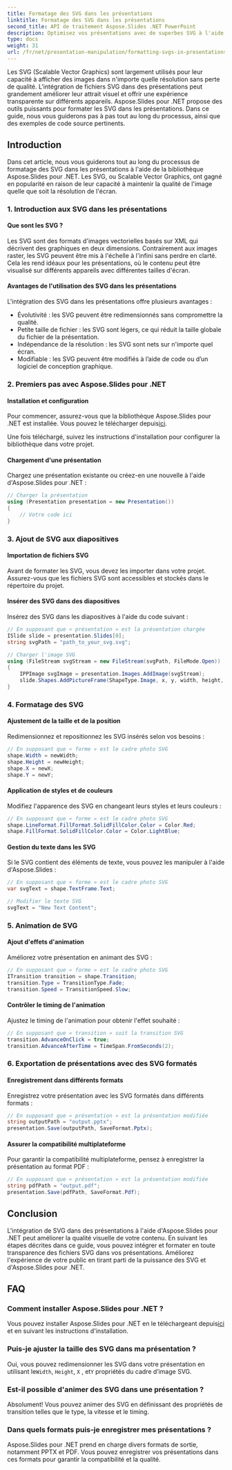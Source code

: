 ```yaml
---
title: Formatage des SVG dans les présentations
linktitle: Formatage des SVG dans les présentations
second_title: API de traitement Aspose.Slides .NET PowerPoint
description: Optimisez vos présentations avec de superbes SVG à l'aide d'Aspose.Slides pour .NET. Apprenez étape par étape comment formater des SVG pour obtenir des visuels percutants. Améliorez votre jeu de présentation dès aujourd'hui !
type: docs
weight: 31
url: /fr/net/presentation-manipulation/formatting-svgs-in-presentations/
---
```


Les SVG (Scalable Vector Graphics) sont largement utilisés pour leur capacité à afficher des images dans n'importe quelle résolution sans perte de qualité. L'intégration de fichiers SVG dans des présentations peut grandement améliorer leur attrait visuel et offrir une expérience transparente sur différents appareils. Aspose.Slides pour .NET propose des outils puissants pour formater les SVG dans les présentations. Dans ce guide, nous vous guiderons pas à pas tout au long du processus, ainsi que des exemples de code source pertinents.

## Introduction

Dans cet article, nous vous guiderons tout au long du processus de formatage des SVG dans les présentations à l'aide de la bibliothèque Aspose.Slides pour .NET. Les SVG, ou Scalable Vector Graphics, ont gagné en popularité en raison de leur capacité à maintenir la qualité de l'image quelle que soit la résolution de l'écran.

### 1. Introduction aux SVG dans les présentations

#### Que sont les SVG ?

Les SVG sont des formats d'images vectorielles basés sur XML qui décrivent des graphiques en deux dimensions. Contrairement aux images raster, les SVG peuvent être mis à l'échelle à l'infini sans perdre en clarté. Cela les rend idéaux pour les présentations, où le contenu peut être visualisé sur différents appareils avec différentes tailles d'écran.

#### Avantages de l'utilisation des SVG dans les présentations

L'intégration des SVG dans les présentations offre plusieurs avantages :
- Évolutivité : les SVG peuvent être redimensionnés sans compromettre la qualité.
- Petite taille de fichier : les SVG sont légers, ce qui réduit la taille globale du fichier de la présentation.
- Indépendance de la résolution : les SVG sont nets sur n'importe quel écran.
- Modifiable : les SVG peuvent être modifiés à l’aide de code ou d’un logiciel de conception graphique.

### 2. Premiers pas avec Aspose.Slides pour .NET

#### Installation et configuration

 Pour commencer, assurez-vous que la bibliothèque Aspose.Slides pour .NET est installée. Vous pouvez le télécharger depuis[ici](https://releases.aspose.com/slides/net/).

Une fois téléchargé, suivez les instructions d'installation pour configurer la bibliothèque dans votre projet.

#### Chargement d'une présentation

Chargez une présentation existante ou créez-en une nouvelle à l'aide d'Aspose.Slides pour .NET :
```csharp
// Charger la présentation
using (Presentation presentation = new Presentation())
{
    // Votre code ici
}
```

### 3. Ajout de SVG aux diapositives

#### Importation de fichiers SVG

Avant de formater les SVG, vous devez les importer dans votre projet. Assurez-vous que les fichiers SVG sont accessibles et stockés dans le répertoire du projet.

#### Insérer des SVG dans des diapositives

Insérez des SVG dans les diapositives à l'aide du code suivant :
```csharp
// En supposant que « présentation » est la présentation chargée
ISlide slide = presentation.Slides[0];
string svgPath = "path_to_your_svg.svg";

// Charger l'image SVG
using (FileStream svgStream = new FileStream(svgPath, FileMode.Open))
{
    IPPImage svgImage = presentation.Images.AddImage(svgStream);
    slide.Shapes.AddPictureFrame(ShapeType.Image, x, y, width, height, svgImage);
}
```

### 4. Formatage des SVG

#### Ajustement de la taille et de la position

Redimensionnez et repositionnez les SVG insérés selon vos besoins :
```csharp
// En supposant que « forme » est le cadre photo SVG
shape.Width = newWidth;
shape.Height = newHeight;
shape.X = newX;
shape.Y = newY;
```

#### Application de styles et de couleurs

Modifiez l'apparence des SVG en changeant leurs styles et leurs couleurs :
```csharp
// En supposant que « forme » est le cadre photo SVG
shape.LineFormat.FillFormat.SolidFillColor.Color = Color.Red;
shape.FillFormat.SolidFillColor.Color = Color.LightBlue;
```

#### Gestion du texte dans les SVG

Si le SVG contient des éléments de texte, vous pouvez les manipuler à l'aide d'Aspose.Slides :
```csharp
// En supposant que « forme » est le cadre photo SVG
var svgText = shape.TextFrame.Text;

// Modifier le texte SVG
svgText = "New Text Content";
```

### 5. Animation de SVG

#### Ajout d'effets d'animation

Améliorez votre présentation en animant des SVG :
```csharp
// En supposant que « forme » est le cadre photo SVG
ITransition transition = shape.Transition;
transition.Type = TransitionType.Fade;
transition.Speed = TransitionSpeed.Slow;
```

#### Contrôler le timing de l'animation

Ajustez le timing de l'animation pour obtenir l'effet souhaité :
```csharp
// En supposant que « transition » soit la transition SVG
transition.AdvanceOnClick = true;
transition.AdvanceAfterTime = TimeSpan.FromSeconds(2);
```

### 6. Exportation de présentations avec des SVG formatés

#### Enregistrement dans différents formats

Enregistrez votre présentation avec les SVG formatés dans différents formats :
```csharp
// En supposant que « présentation » est la présentation modifiée
string outputPath = "output.pptx";
presentation.Save(outputPath, SaveFormat.Pptx);
```

#### Assurer la compatibilité multiplateforme

Pour garantir la compatibilité multiplateforme, pensez à enregistrer la présentation au format PDF :
```csharp
// En supposant que « présentation » est la présentation modifiée
string pdfPath = "output.pdf";
presentation.Save(pdfPath, SaveFormat.Pdf);
```

## Conclusion

L'intégration de SVG dans des présentations à l'aide d'Aspose.Slides pour .NET peut améliorer la qualité visuelle de votre contenu. En suivant les étapes décrites dans ce guide, vous pouvez intégrer et formater en toute transparence des fichiers SVG dans vos présentations. Améliorez l'expérience de votre public en tirant parti de la puissance des SVG et d'Aspose.Slides pour .NET.

## FAQ

### Comment installer Aspose.Slides pour .NET ?

 Vous pouvez installer Aspose.Slides pour .NET en le téléchargeant depuis[ici](https://releases.aspose.com/slides/net/) et en suivant les instructions d'installation.

### Puis-je ajuster la taille des SVG dans ma présentation ?

Oui, vous pouvez redimensionner les SVG dans votre présentation en utilisant le`Width`, `Height`, `X` , et`Y` propriétés du cadre d’image SVG.

### Est-il possible d'animer des SVG dans une présentation ?

Absolument! Vous pouvez animer des SVG en définissant des propriétés de transition telles que le type, la vitesse et le timing.

### Dans quels formats puis-je enregistrer mes présentations ?

Aspose.Slides pour .NET prend en charge divers formats de sortie, notamment PPTX et PDF. Vous pouvez enregistrer vos présentations dans ces formats pour garantir la compatibilité et la qualité.
